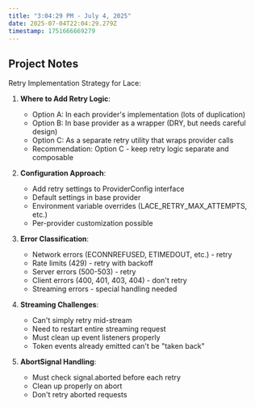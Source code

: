 ```yaml
---
title: "3:04:29 PM - July 4, 2025"
date: 2025-07-04T22:04:29.279Z
timestamp: 1751666669279
---
```


## Project Notes

Retry Implementation Strategy for Lace:

1. **Where to Add Retry Logic**:
   - Option A: In each provider's implementation (lots of duplication)
   - Option B: In base provider as a wrapper (DRY, but needs careful design)
   - Option C: As a separate retry utility that wraps provider calls
   - Recommendation: Option C - keep retry logic separate and composable

2. **Configuration Approach**:
   - Add retry settings to ProviderConfig interface
   - Default settings in base provider
   - Environment variable overrides (LACE_RETRY_MAX_ATTEMPTS, etc.)
   - Per-provider customization possible

3. **Error Classification**:
   - Network errors (ECONNREFUSED, ETIMEDOUT, etc.) - retry
   - Rate limits (429) - retry with backoff
   - Server errors (500-503) - retry
   - Client errors (400, 401, 403, 404) - don't retry
   - Streaming errors - special handling needed

4. **Streaming Challenges**:
   - Can't simply retry mid-stream
   - Need to restart entire streaming request
   - Must clean up event listeners properly
   - Token events already emitted can't be "taken back"

5. **AbortSignal Handling**:
   - Must check signal.aborted before each retry
   - Clean up properly on abort
   - Don't retry aborted requests
